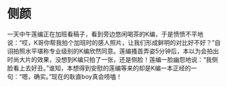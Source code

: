 # 侧颜

一天中午莲编正在加班看稿子，看到旁边悠闲喝茶的K编，于是愤愤不平地说：“哎，K哥你帮我拍个加班时的感人照片，让我们形成鲜明的对比好不好？”自诩拍照水平堪称专业级别的K编欣然同意。莲编搔首弄姿5分钟后，本以为会拍出时尚大片的效果，没想到K编只拍了一张，还是侧脸！莲编一脸幽怨地说：“我侧脸看上去好丑。”谁知，本想得到安慰的莲编等来的却是K编一本正经的一句：“嗯，确实。”现在的耿直boy真会唠嗑！